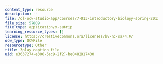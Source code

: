 ```yaml
---
content_type: resource
description: ''
file: /ol-ocw-studio-app/courses/7-013-introductory-biology-spring-2013/e3637274e3065ac92f27be0482817430_dKLkXQEN9XU.srt
file_size: 57809
file_type: application/x-subrip
learning_resource_types: []
license: https://creativecommons.org/licenses/by-nc-sa/4.0/
ocw_type: OCWFile
resourcetype: Other
title: 3play caption file
uid: e3637274-e306-5ac9-2f27-be0482817430
---
```

